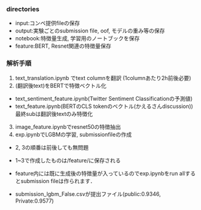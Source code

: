### directories
- input:コンペ提供fileの保存
- output:実験ごとのsubmission file, oof, モデルの重み等の保存
- notebook:特徴量生成, 学習用のノートブックを保存
- feature:BERT, Resnet関連の特徴量保存

### 解析手順
1. text_translation.ipynb でtext columnを翻訳  (1columnあたり2h前後必要)
2. (翻訳後text)をBERTで特徴ベクトル化  
- text_sentiment_feature.ipynb(Twitter Sentiment Classificationの予測値)  
- text_feature.ipynb(BERTのCLS tokenのベクトル(かえるさんdiscussion)) 最終subは翻訳後textのみ特徴化
3. image_feature.ipynbでresnet50の特徴抽出
4. exp.ipynbでLGBMの学習, submissionfileの作成


- 2, 3の順番は前後しても無問題  
- 1~3で作成したものは/feature/に保存される
- feature内には既に生成後の特徴量が入っているのでexp.ipynbをrun allするとsubmission fileは作られます．

- submission_lgbm_False.csvが提出ファイル(public:0.9346, Private:0.9577)